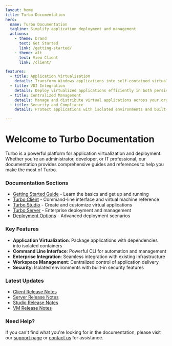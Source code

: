 ```yaml
---
layout: home
title: Turbo Documentation
hero:
  name: Turbo Documentation
  tagline: Simplify application deployment and management
  actions:
    - theme: brand
      text: Get Started
      link: /getting-started/
    - theme: alt
      text: View Client
      link: /client/

features:
  - title: Application Virtualization
    details: Transform Windows applications into self-contained virtual applications that run anywhere.
  - title: VDI Integration
    details: Deploy virtualized applications efficiently in both persistent and non-persistent VDI environments.
  - title: Centralized Management
    details: Manage and distribute virtual applications across your organization with Turbo Server workspaces.
  - title: Security and Compliance
    details: Protect applications with isolated environments and built-in vulnerability scanning.

---
```


# Welcome to Turbo Documentation

Turbo is a powerful platform for application virtualization and deployment. Whether you're an administrator, developer, or IT professional, our documentation provides comprehensive guides and references to help you make the most of Turbo.

### Documentation Sections

- [Getting Started Guide](/getting-started/) - Learn the basics and get up and running
- [Turbo Client](/client/) - Command-line interface and virtual machine reference
- [Turbo Studio](/studio/) - Create and customize virtual applications
- [Turbo Server](/server/) - Enterprise deployment and management
- [Deployment Options](/guides/) - Advanced deployment scenarios

### Key Features

- **Application Virtualization**: Package applications with dependencies into isolated containers
- **Command Line Interface**: Powerful CLI for automation and management
- **Enterprise Integration**: Seamless integration with existing infrastructure
- **Workspace Management**: Centralized control of application delivery
- **Security**: Isolated environments with built-in security features

### Latest Updates

- [Client Release Notes](/releases/client/25.1.19.1661/release_notes)
- [Server Release Notes](/releases/server/24.11.2671/release_notes)
- [Studio Release Notes](/releases/studio/25.1.5/release_notes)
- [VM Release Notes](/releases/vm/25.1.11/release_notes)

### Need Help?

If you can't find what you're looking for in the documentation, please visit our [support page](https://turbo.net/support) or [contact us](https://turbo.net/contact) for assistance.
